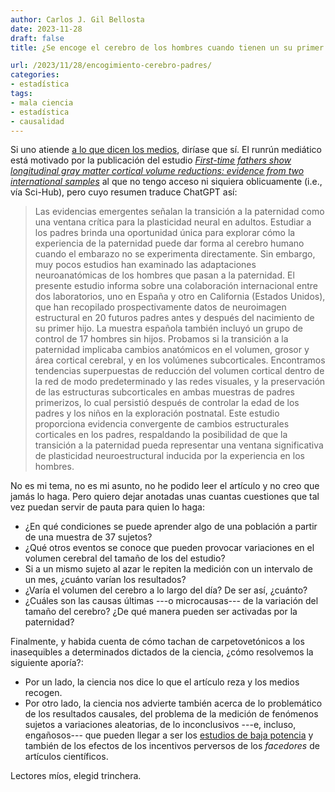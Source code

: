```yaml
---
author: Carlos J. Gil Bellosta
date: 2023-11-28
draft: false
title: ¿Se encoge el cerebro de los hombres cuando tienen un su primer crío?

url: /2023/11/28/encogimiento-cerebro-padres/
categories:
- estadística
tags:
- mala ciencia
- estadística
- causalidad
---
```


Si uno atiende
[a lo que dicen los medios](https://www.google.com/search?q=First-time+fathers+show+longitudinal+gray+matter+cortical+volume+reductions%3A+evidence+from+two+international+samples&oq=First-time+fathers+show+longitudinal+gray+matter+cortical+volume+reductions%3A+evidence+from+two+international+samples),
diríase que sí. El runrún mediático está motivado por la publicación del estudio
[_First-time fathers show longitudinal gray matter cortical volume reductions: evidence from two international samples_](https://academic.oup.com/cercor/article-abstract/33/7/4156/6691667)
al que no tengo acceso ni siquiera oblicuamente (i.e., vía Sci-Hub), pero cuyo resumen traduce ChatGPT así:

> Las evidencias emergentes señalan la transición a la paternidad como una ventana crítica para la plasticidad neural en adultos. Estudiar a los padres brinda una oportunidad única para explorar cómo la experiencia de la paternidad puede dar forma al cerebro humano cuando el embarazo no se experimenta directamente. Sin embargo, muy pocos estudios han examinado las adaptaciones neuroanatómicas de los hombres que pasan a la paternidad. El presente estudio informa sobre una colaboración internacional entre dos laboratorios, uno en España y otro en California (Estados Unidos), que han recopilado prospectivamente datos de neuroimagen estructural en 20 futuros padres antes y después del nacimiento de su primer hijo. La muestra española también incluyó un grupo de control de 17 hombres sin hijos. Probamos si la transición a la paternidad implicaba cambios anatómicos en el volumen, grosor y área cortical cerebral, y en los volúmenes subcorticales. Encontramos tendencias superpuestas de reducción del volumen cortical dentro de la red de modo predeterminado y las redes visuales, y la preservación de las estructuras subcorticales en ambas muestras de padres primerizos, lo cual persistió después de controlar la edad de los padres y los niños en la exploración postnatal. Este estudio proporciona evidencia convergente de cambios estructurales corticales en los padres, respaldando la posibilidad de que la transición a la paternidad pueda representar una ventana significativa de plasticidad neuroestructural inducida por la experiencia en los hombres.

No es mi tema, no es mi asunto, no he podido leer el artículo y no creo que jamás lo haga. Pero quiero dejar anotadas unas cuantas cuestiones que tal vez puedan servir de pauta para quien lo haga:

* ¿En qué condiciones se puede aprender algo de una población a partir de una muestra de 37 sujetos?
* ¿Qué otros eventos se conoce que pueden provocar variaciones en el volumen cerebral del tamaño de los del estudio?
* Si a un mismo sujeto al azar le repiten la medición con un intervalo de un mes, ¿cuánto varían los resultados?
* ¿Varía el volumen del cerebro a lo largo del día? De ser así, ¿cuánto?
* ¿Cuáles son las causas últimas ---o microcausas--- de la variación del tamaño del cerebro? ¿De qué manera pueden ser activadas por la paternidad?

Finalmente, y habida cuenta de cómo tachan de carpetovetónicos a los inasequibles a determinados dictados de la ciencia, ¿cómo resolvemos la siguiente aporía?:

* Por un lado, la ciencia nos dice lo que el artículo reza y los medios recogen.
* Por otro lado, la ciencia nos advierte también acerca de lo problemático de los resultados causales, del problema de la medición de fenómenos sujetos a variaciones aleatorias, de lo inconclusivos ---e, incluso, engañosos--- que pueden llegar a ser los
[estudios de baja potencia](https://www.datanalytics.com/2023/09/28/potencia-tests-estadisticos/) y también de los efectos de los incentivos perversos de los _facedores_ de artículos científicos.

Lectores míos, elegid trinchera.